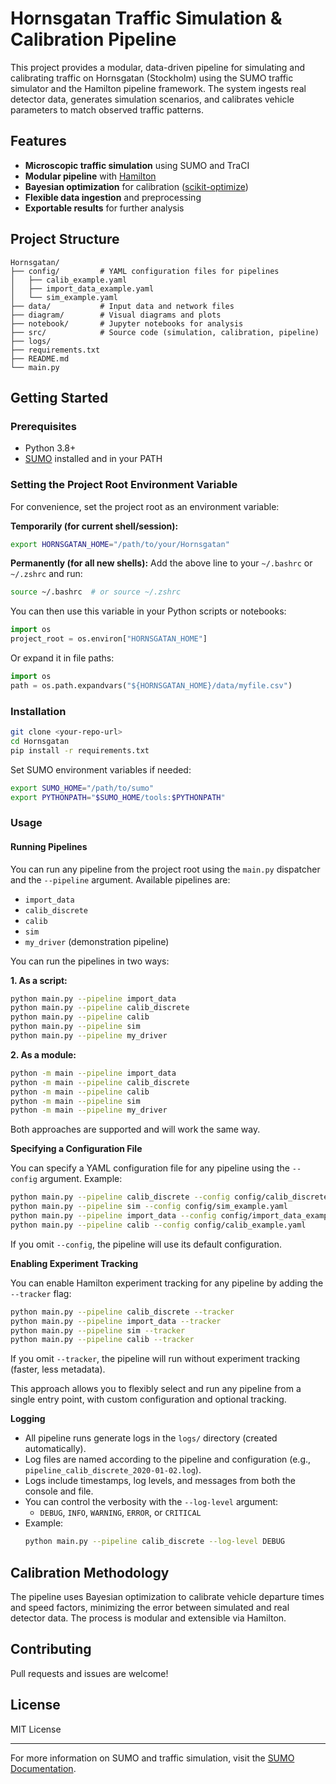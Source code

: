 # Hornsgatan Traffic Simulation & Calibration Pipeline

This project provides a modular, data-driven pipeline for simulating and calibrating traffic on Hornsgatan (Stockholm) using the SUMO traffic simulator and the Hamilton pipeline framework. The system ingests real detector data, generates simulation scenarios, and calibrates vehicle parameters to match observed traffic patterns.

## Features

- **Microscopic traffic simulation** using SUMO and TraCI
- **Modular pipeline** with [Hamilton](https://github.com/dagworks-inc/hamilton)
- **Bayesian optimization** for calibration ([scikit-optimize](https://scikit-optimize.github.io/))
- **Flexible data ingestion** and preprocessing
- **Exportable results** for further analysis

## Project Structure

```
Hornsgatan/
├── config/         # YAML configuration files for pipelines
│   ├── calib_example.yaml
│   ├── import_data_example.yaml
│   └── sim_example.yaml
├── data/           # Input data and network files
├── diagram/        # Visual diagrams and plots
├── notebook/       # Jupyter notebooks for analysis
├── src/            # Source code (simulation, calibration, pipeline)
├── logs/
├── requirements.txt
├── README.md
└── main.py

```

## Getting Started

### Prerequisites

- Python 3.8+
- [SUMO](https://sumo.dlr.de/docs/Installing/index.html) installed and in your PATH

### Setting the Project Root Environment Variable

For convenience, set the project root as an environment variable:

**Temporarily (for current shell/session):**
```bash
export HORNSGATAN_HOME="/path/to/your/Hornsgatan"
```

**Permanently (for all new shells):**
Add the above line to your `~/.bashrc` or `~/.zshrc` and run:
```bash
source ~/.bashrc  # or source ~/.zshrc
```

You can then use this variable in your Python scripts or notebooks:
```python
import os
project_root = os.environ["HORNSGATAN_HOME"]
```

Or expand it in file paths:
```python
import os
path = os.path.expandvars("${HORNSGATAN_HOME}/data/myfile.csv")
```

### Installation

```bash
git clone <your-repo-url>
cd Hornsgatan
pip install -r requirements.txt
```

Set SUMO environment variables if needed:
```bash
export SUMO_HOME="/path/to/sumo"
export PYTHONPATH="$SUMO_HOME/tools:$PYTHONPATH"
```

### Usage

#### Running Pipelines

You can run any pipeline from the project root using the `main.py` dispatcher and the `--pipeline` argument. Available pipelines are:
- `import_data`
- `calib_discrete`
- `calib`
- `sim`
- `my_driver` (demonstration pipeline)

You can run the pipelines in two ways:

**1. As a script:**
```bash
python main.py --pipeline import_data
python main.py --pipeline calib_discrete
python main.py --pipeline calib
python main.py --pipeline sim
python main.py --pipeline my_driver
```

**2. As a module:**
```bash
python -m main --pipeline import_data
python -m main --pipeline calib_discrete
python -m main --pipeline calib
python -m main --pipeline sim
python -m main --pipeline my_driver
```

Both approaches are supported and will work the same way.

**Specifying a Configuration File**

You can specify a YAML configuration file for any pipeline using the `--config` argument. Example:

```bash
python main.py --pipeline calib_discrete --config config/calib_discrete_example.yaml
python main.py --pipeline sim --config config/sim_example.yaml
python main.py --pipeline import_data --config config/import_data_example.yaml
python main.py --pipeline calib --config config/calib_example.yaml
```

If you omit `--config`, the pipeline will use its default configuration.

**Enabling Experiment Tracking**

You can enable Hamilton experiment tracking for any pipeline by adding the `--tracker` flag:

```bash
python main.py --pipeline calib_discrete --tracker
python main.py --pipeline import_data --tracker
python main.py --pipeline sim --tracker
python main.py --pipeline calib --tracker
```

If you omit `--tracker`, the pipeline will run without experiment tracking (faster, less metadata).

This approach allows you to flexibly select and run any pipeline from a single entry point, with custom configuration and optional tracking.

**Logging**

- All pipeline runs generate logs in the `logs/` directory (created automatically).
- Log files are named according to the pipeline and configuration (e.g., `pipeline_calib_discrete_2020-01-02.log`).
- Logs include timestamps, log levels, and messages from both the console and file.
- You can control the verbosity with the `--log-level` argument:
  - `DEBUG`, `INFO`, `WARNING`, `ERROR`, or `CRITICAL`
- Example:
  ```bash
  python main.py --pipeline calib_discrete --log-level DEBUG
  ```

## Calibration Methodology

The pipeline uses Bayesian optimization to calibrate vehicle departure times and speed factors, minimizing the error between simulated and real detector data. The process is modular and extensible via Hamilton.

## Contributing

Pull requests and issues are welcome!

## License

MIT License

---

For more information on SUMO and traffic simulation, visit the [SUMO Documentation](https://sumo.dlr.de/docs/index.html).